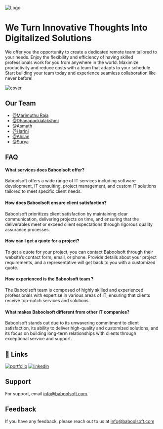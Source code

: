 

![Logo](https://baboolsoft.com/assets/images/blogo.png)


# We Turn Innovative Thoughts Into Digitalized Solutions

We offer you the opportunity to create a dedicated remote team tailored to your needs. Enjoy the flexibility and efficiency of having skilled professionals work for you from anywhere in the world. Maximize productivity and reduce costs with a team that adapts to your schedule. Start building your team today and experience seamless collaboration like never before!



![cover](https://cloud.appwrite.io/v1/storage/buckets/my5app/files/67f8e95d000c49862c5c/view?project=my5app)


## Our Team

- [@Marimuthu Raja](https://www.github.com/Marimuthu-Raja)
- [@Dhanapackialakshmi](https://www.github.com/dhanapackialskshmi)
- [@Asmath](https://www.github.com/asmath-s)
- [@Harini](https://www.github.com/ikigai-follower)
- [@Ahilan](https://www.github.com/Ahilan0499)
- [@Surya](https://www.github.com/SuryaBaboolsoft2002)

## FAQ

#### What services does Baboolsoft offer?

Baboolsoft offers a wide range of IT services including software development, IT consulting, project management, and custom IT solutions tailored to meet specific client needs.

#### How does Baboolsoft ensure client satisfaction?

Baboolsoft prioritizes client satisfaction by maintaining clear communication, delivering projects on time, and ensuring that the deliverables meet or exceed client expectations through rigorous quality assurance processes.

#### How can I get a quote for a project?

To get a quote for your project, you can contact Baboolsoft through their website’s contact form, email, or phone. Provide details about your project requirements, and a representative will get back to you with a customized quote.

#### How experienced is the Baboolsoft team ?

The Baboolsoft team is composed of highly skilled and experienced professionals with expertise in various areas of IT, ensuring that clients receive top-notch services and solutions.

#### What makes Baboolsoft different from other IT companies?

Baboolsoft stands out due to its unwavering commitment to client satisfaction, its ability to deliver high-quality and customized solutions, and its focus on building long-term relationships with clients through exceptional service and support.

## 🔗 Links
[![portfolio](https://img.shields.io/badge/Baboolsoft-000?style=for-the-badge&logo=ko-fi&logoColor=white)](https://baboolsoft.com/)
[![linkedin](https://img.shields.io/badge/linkedin-0A66C2?style=for-the-badge&logo=linkedin&logoColor=white)](https://www.linkedin.com/company/baboolsoft/)



## Support

For support, email info@baboolsoft.com.


## Feedback

If you have any feedback, please reach out to us at info@baboolsoft.com

